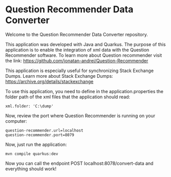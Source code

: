 # Question Recommender Data Converter

Welcome to the Question Recommender Data Converter repository.

This application was developed with Java and Quarkus. 
The purpose of this application is to enable the integration of xml data with the Question Recommender software. 
To learn more about Question recommender visit the link: https://github.com/jonatan-andrei/Question-Recommender

This application is especially useful for synchronizing Stack Exchange Dumps. 
Learn more about Stack Exchange Dumps: https://archive.org/details/stackexchange

To use this application, you need to define in the application.properties the folder path of the xml files that the application should read:
```
xml.folder: 'C:\dump'
```

Now, review the port where Question Recommender is running on your computer:
```
question-recommender.url=localhost
question-recommender.port=8079
```

Now, just run the application:
```
mvn compile quarkus:dev
```

Now you can call the endpoint POST localhost:8078/convert-data and everything should work!